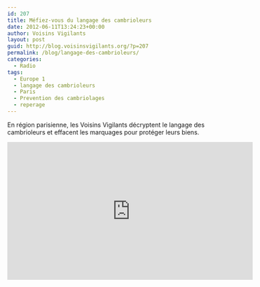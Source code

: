 ```yaml
---
id: 207
title: Méfiez-vous du langage des cambrioleurs
date: 2012-06-11T13:24:23+00:00
author: Voisins Vigilants
layout: post
guid: http://blog.voisinsvigilants.org/?p=207
permalink: /blog/langage-des-cambrioleurs/
categories:
  - Radio
tags:
  - Europe 1 
  - langage des cambrioleurs
  - Paris
  - Prevention des cambriolages
  - reperage
---
```

En région parisienne, les Voisins Vigilants décryptent le langage des cambrioleurs et effacent les marquages pour protéger leurs biens.

<iframe width="560" height="315" src="https://www.youtube.com/embed/UGNLpELmv1M" frameborder="0" allow="accelerometer; autoplay; encrypted-media; gyroscope; picture-in-picture" allowfullscreen></iframe>
